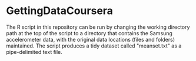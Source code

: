 # GettingDataCoursera
The R script in this repository can be run by changing the working directory path at the top of the script to a directory that contains the Samsung accelerometer data, with the original data locations (files and folders) maintained. The script produces a tidy dataset called "meanset.txt" as a pipe-delimited text file.
